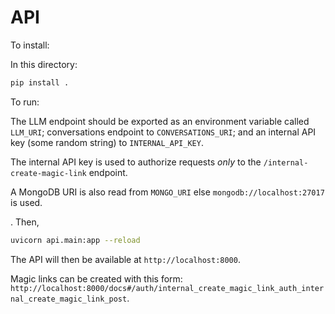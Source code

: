 # API

To install:

In this directory:

```bash
pip install .
```

To run:

The LLM endpoint should be exported as an environment variable called `LLM_URI`; conversations endpoint to `CONVERSATIONS_URI`; and an internal API key (some random string) to `INTERNAL_API_KEY`.

The internal API key is used to authorize requests _only_ to the `/internal-create-magic-link` endpoint.

A MongoDB URI is also read from `MONGO_URI` else `mongodb://localhost:27017` is used.

. Then,

```bash
uvicorn api.main:app --reload
```

The API will then be available at `http://localhost:8000`.

Magic links can be created with this form: `http://localhost:8000/docs#/auth/internal_create_magic_link_auth_internal_create_magic_link_post`.
